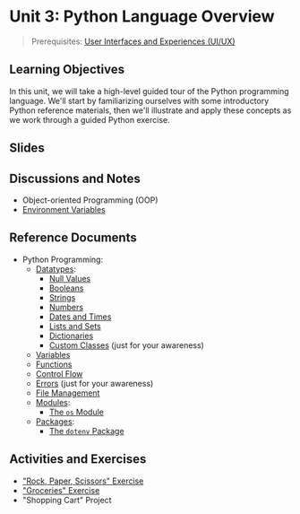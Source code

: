 # Unit 3: Python Language Overview

> Prerequisites: [User Interfaces and Experiences (UI/UX)](unit-2.md)

## Learning Objectives

In this unit, we will take a high-level guided tour of the Python programming language. We'll start by familiarizing ourselves with some introductory Python reference materials, then we'll illustrate and apply these concepts as we work through a guided Python exercise.

## Slides

## Discussions and Notes

  + Object-oriented Programming (OOP)
  + [Environment Variables](/notes/environment-variables.md)

## Reference Documents

  + Python Programming:
    + [Datatypes](/notes/python/datatypes):
      + [Null Values](/notes/python/datatypes/none.md)
      + [Booleans](/notes/python/datatypes/booleans.md)
      + [Strings](/notes/python/datatypes/strings.md)
      + [Numbers](/notes/python/datatypes/numbers.md)
      + [Dates and Times](/notes/python/datatypes/dates-times.md)
      + [Lists and Sets](/notes/python/datatypes/lists.md)
      + [Dictionaries](/notes/python/datatypes/dictionaries.md)
      + [Custom Classes](/notes/python/datatypes/classes.md) (just for your awareness)
    + [Variables](/notes/python/variables.md)
    + [Functions](/notes/python/functions.md)
    + [Control Flow](/notes/python/control-flow.md)
    + [Errors](/notes/python/errors.md) (just for your awareness)
    + [File Management](/notes/python/file-management.md)
    + [Modules](/notes/python/modules):
      + [The `os` Module](/notes/python/modules/os.md)
    + [Packages](/notes/python/packages):
      + [The `dotenv` Package](/notes/python/packages/dotenv.md)

## Activities and Exercises

  + ["Rock, Paper, Scissors" Exercise](/exercises/rock-paper-scissors.md)
  + ["Groceries" Exercise](/exercises/groceries.md)
  + "Shopping Cart" Project
